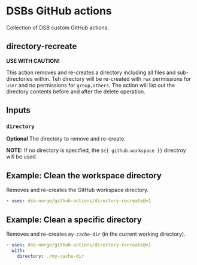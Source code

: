 # DSBs GitHub actions
Collection of DSB custom GitHub actions.

## directory-recreate

**USE WITH CAUTION!**

This action removes and re-creates a directory including all files and sub-directories within. Teh directory will be re-created with `rwx` permissions for `user` and no permissions for `group,others`. The action will list out the directory contents before and after the delete operation.

## **Inputs**
### **`directory`**

**Optional** The directory to remove and re-create.

**NOTE:** If no directory is specified, the `${{ github.workspace }}` directroy will be used.

## **Example: Clean the workspace directory**
Removes and re-creates the GitHub workspace directory.
```yaml
- uses: dsb-norge/github-actions/directory-recreate@v1
```

## **Example: Clean a specific directory**
Removes and re-creates `my-cache-dir` (in the current working directory).
```yaml
- uses: dsb-norge/github-actions/directory-recreate@v1
  with:
    directory: ./my-cache-dir
```
